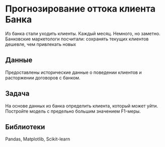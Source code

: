 # Прогнозирование оттока клиента Банка
Из банка стали уходить клиенты. Каждый месяц. Немного, но заметно. Банковские маркетологи посчитали: сохранять текущих клиентов дешевле, чем привлекать новых
## Данные 
Предоставлены исторические данные о поведении клиентов и расторжении договоров с банком.
## Задача 
На основе данных из банка определить клиента, который может уйти. Постройте модель с предельно большим значением F1-меры. 
## Библиотеки
Pandas, Matplotlib, Scikit-learn
